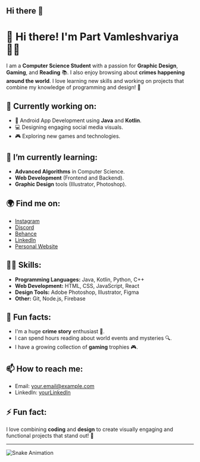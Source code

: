 ## Hi there 👋

<!--
**parthvv2005/parthvv2005** is a ✨ _special_ ✨ repository because its `README.md` (this file) appears on your GitHub profile.

Here are some ideas to get you started:

- 🔭 I’m currently working on ...
- 🌱 I’m currently learning ...
- 👯 I’m looking to collaborate on ...
- 🤔 I’m looking for help with ...
- 💬 Ask me about ...
- 📫 How to reach me: ...
- 😄 Pronouns: ...
- ⚡ Fun fact: ...
-->
# 👋 Hi there! I'm **Part Vamleshvariya** 👨‍💻

I am a **Computer Science Student** with a passion for **Graphic Design**, **Gaming**, and **Reading** 📚. I also enjoy browsing about **crimes happening around the world**. I love learning new skills and working on projects that combine my knowledge of programming and design! 🌱

## 🔭 Currently working on:
- 📱 Android App Development using **Java** and **Kotlin**.
- 💻 Designing engaging social media visuals.
- 🎮 Exploring new games and technologies.

## 🌱 I’m currently learning:
- **Advanced Algorithms** in Computer Science.
- **Web Development** (Frontend and Backend).
- **Graphic Design** tools (Illustrator, Photoshop).

## 🌍 Find me on:
- [Instagram](https://www.instagram.com/yourusername)
- [Discord](https://discord.com/users/yourusername)
- [Behance](https://www.behance.net/yourusername)
- [LinkedIn](https://www.linkedin.com/in/yourusername)
- [Personal Website](https://www.yourwebsite.com)

## 🧑‍💻 Skills:
- **Programming Languages:** Java, Kotlin, Python, C++
- **Web Development:** HTML, CSS, JavaScript, React
- **Design Tools:** Adobe Photoshop, Illustrator, Figma
- **Other:** Git, Node.js, Firebase

## 🤔 Fun facts:
- I'm a huge **crime story** enthusiast 📖.
- I can spend hours reading about world events and mysteries 🔍.
- I have a growing collection of **gaming** trophies 🎮.

## 📫 How to reach me:
- Email: [your.email@example.com](mailto:your.email@example.com)
- LinkedIn: [yourLinkedIn](https://www.linkedin.com/in/yourusername)

## ⚡ Fun fact:
I love combining **coding** and **design** to create visually engaging and functional projects that stand out! 🚀

---

![Snake Animation](https://raw.githubusercontent.com/parthvv2005/parthvv2005/output/snake.svg)


